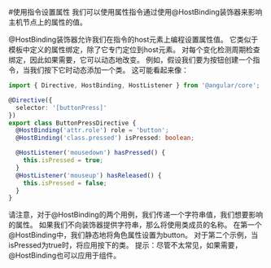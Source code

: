 #使用指令设置属性
我们可以使用属性指令通过使用@HostBinding装饰器来影响主机节点上的属性的值。

@HostBinding装饰器允许我们在指令的host元素上编程设置属性值。 它类似于模板中定义的属性绑定，除了它专门定位到host元素。 对每个变化检测周期检查绑定，因此如果需要，它可以动态地改变。
例如，假设我们要为按钮创建一个指令，当我们按下它时动态添加一个类。 这可能看起来像：
```ts
import { Directive, HostBinding, HostListener } from '@angular/core';

@Directive({
  selector: '[buttonPress]'
})
export class ButtonPressDirective {
  @HostBinding('attr.role') role = 'button';
  @HostBinding('class.pressed') isPressed: boolean;

  @HostListener('mousedown') hasPressed() {
    this.isPressed = true;
  }
  @HostListener('mouseup') hasReleased() {
    this.isPressed = false;
  }
}
```
请注意，对于@HostBinding的两个用例，我们传递一个字符串值，我们想要影响的属性。 如果我们不向装饰器提供字符串，那么将使用类成员的名称。
在第一个@HostBinding中，我们静态地将角色属性设置为button。 对于第二个示例，当isPressed为true时，将应用按下的类。
提示：尽管不太常见，如果需要，@HostBinding也可以应用于组件。